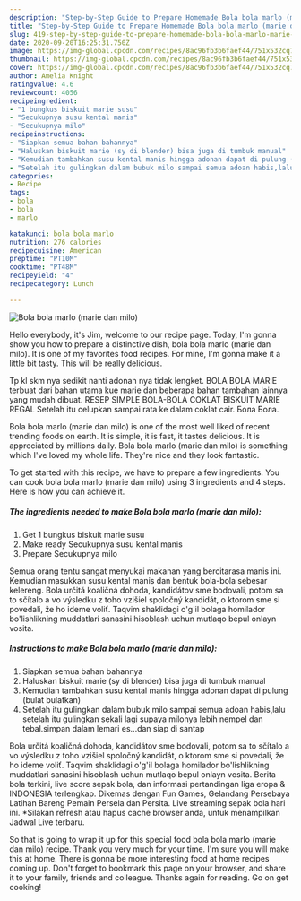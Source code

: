 ```yaml
---
description: "Step-by-Step Guide to Prepare Homemade Bola bola marlo (marie dan milo)"
title: "Step-by-Step Guide to Prepare Homemade Bola bola marlo (marie dan milo)"
slug: 419-step-by-step-guide-to-prepare-homemade-bola-bola-marlo-marie-dan-milo
date: 2020-09-20T16:25:31.750Z
image: https://img-global.cpcdn.com/recipes/8ac96fb3b6faef44/751x532cq70/bola-bola-marlo-marie-dan-milo-foto-resep-utama.jpg
thumbnail: https://img-global.cpcdn.com/recipes/8ac96fb3b6faef44/751x532cq70/bola-bola-marlo-marie-dan-milo-foto-resep-utama.jpg
cover: https://img-global.cpcdn.com/recipes/8ac96fb3b6faef44/751x532cq70/bola-bola-marlo-marie-dan-milo-foto-resep-utama.jpg
author: Amelia Knight
ratingvalue: 4.6
reviewcount: 4056
recipeingredient:
- "1 bungkus biskuit marie susu"
- "Secukupnya susu kental manis"
- "Secukupnya milo"
recipeinstructions:
- "Siapkan semua bahan bahannya"
- "Haluskan biskuit marie (sy di blender) bisa juga di tumbuk manual"
- "Kemudian tambahkan susu kental manis hingga adonan dapat di pulung (bulat bulatkan)"
- "Setelah itu gulingkan dalam bubuk milo sampai semua adoan habis,lalu setelah itu gulingkan sekali lagi supaya milonya lebih nempel dan tebal.simpan dalam lemari es...dan siap di santap"
categories:
- Recipe
tags:
- bola
- bola
- marlo

katakunci: bola bola marlo 
nutrition: 276 calories
recipecuisine: American
preptime: "PT10M"
cooktime: "PT48M"
recipeyield: "4"
recipecategory: Lunch

---
```



![Bola bola marlo (marie dan milo)](https://img-global.cpcdn.com/recipes/8ac96fb3b6faef44/751x532cq70/bola-bola-marlo-marie-dan-milo-foto-resep-utama.jpg)

Hello everybody, it's Jim, welcome to our recipe page. Today, I'm gonna show you how to prepare a distinctive dish, bola bola marlo (marie dan milo). It is one of my favorites food recipes. For mine, I'm gonna make it a little bit tasty. This will be really delicious.

Tp kl skm nya sedikit nanti adonan nya tidak lengket. BOLA BOLA MARIE terbuat dari bahan utama kue marie dan beberapa bahan tambahan lainnya yang mudah dibuat. RESEP SIMPLE BOLA-BOLA COKLAT BISKUIT MARIE REGAL Setelah itu celupkan sampai rata ke dalam coklat cair. Бола Бола.

Bola bola marlo (marie dan milo) is one of the most well liked of recent trending foods on earth. It is simple, it is fast, it tastes delicious. It is appreciated by millions daily. Bola bola marlo (marie dan milo) is something which I've loved my whole life. They're nice and they look fantastic.


To get started with this recipe, we have to prepare a few ingredients. You can cook bola bola marlo (marie dan milo) using 3 ingredients and 4 steps. Here is how you can achieve it.

<!--inarticleads1-->

##### The ingredients needed to make Bola bola marlo (marie dan milo):

1. Get 1 bungkus biskuit marie susu
1. Make ready Secukupnya susu kental manis
1. Prepare Secukupnya milo


Semua orang tentu sangat menyukai makanan yang bercitarasa manis ini. Kemudian masukkan susu kental manis dan bentuk bola-bola sebesar kelereng. Bola určitá koaličná dohoda, kandidátov sme bodovali, potom sa to sčítalo a vo výsledku z toho vzišiel spoločný kandidát, o ktorom sme si povedali, že ho ideme voliť. Taqvim shaklidagi o&#39;g&#39;il bolaga homilador bo&#39;lishlikning muddatlari sanasini hisoblash uchun mutlaqo bepul onlayn vosita. 

<!--inarticleads2-->

##### Instructions to make Bola bola marlo (marie dan milo):

1. Siapkan semua bahan bahannya
1. Haluskan biskuit marie (sy di blender) bisa juga di tumbuk manual
1. Kemudian tambahkan susu kental manis hingga adonan dapat di pulung (bulat bulatkan)
1. Setelah itu gulingkan dalam bubuk milo sampai semua adoan habis,lalu setelah itu gulingkan sekali lagi supaya milonya lebih nempel dan tebal.simpan dalam lemari es...dan siap di santap


Bola určitá koaličná dohoda, kandidátov sme bodovali, potom sa to sčítalo a vo výsledku z toho vzišiel spoločný kandidát, o ktorom sme si povedali, že ho ideme voliť. Taqvim shaklidagi o&#39;g&#39;il bolaga homilador bo&#39;lishlikning muddatlari sanasini hisoblash uchun mutlaqo bepul onlayn vosita. Berita bola terkini, live score sepak bola, dan informasi pertandingan liga eropa &amp; INDONESIA terlengkap. Dikemas dengan Fun Games, Gelandang Persebaya Latihan Bareng Pemain Persela dan Persita. Live streaming sepak bola hari ini. *Silakan refresh atau hapus cache browser anda, untuk menampilkan Jadwal Live terbaru. 

So that is going to wrap it up for this special food bola bola marlo (marie dan milo) recipe. Thank you very much for your time. I'm sure you will make this at home. There is gonna be more interesting food at home recipes coming up. Don't forget to bookmark this page on your browser, and share it to your family, friends and colleague. Thanks again for reading. Go on get cooking!
